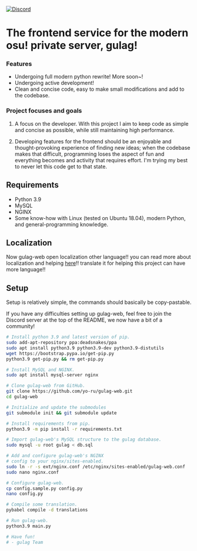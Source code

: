 [![Discord](https://discordapp.com/api/guilds/748687781605408908/widget.png?style=shield)](https://discord.gg/ShEQgUx)

# The frontend service for the modern osu! private server, gulag!

### Features

- Undergoing full modern python rewrite! More soon~!
- Undergoing active development!
- Clean and concise code, easy to make small modifications and add to the codebase.

### Project focuses and goals

1. A focus on the developer. With this project I aim to keep code as simple and concise as
   possible, while still maintaining high performance.

2. Developing features for the frontend should be an enjoyable and thought-provoking
   experience of finding new ideas; when the codebase makes that difficult, programming loses the aspect of fun and everything becomes and activity that requires effort. I'm trying my best to never let this code get to that state.

## Requirements
- Python 3.9
- MySQL
- NGINX
- Some know-how with Linux (tested on Ubuntu 18.04), modern Python, and general-programming
  knowledge.

## Localization

Now gulag-web open localization other language!!
you can read more about localization and helping [here](https://github.com/Varkaria/gulag-translatition)!!
translate it for helping this project can have more language!!

## Setup

Setup is relatively simple, the commands should basically be copy-pastable.

If you have any difficulties setting up gulag-web, feel free to join the 
Discord server at the top of the README, we now have a bit of a community!

```sh
# Install python 3.9 and latest version of pip.
sudo add-apt-repository ppa:deadsnakes/ppa
sudo apt install python3.9 python3.9-dev python3.9-distutils
wget https://bootstrap.pypa.io/get-pip.py
python3.9 get-pip.py && rm get-pip.py

# Install MySQL and NGINX.
sudo apt install mysql-server nginx

# Clone gulag-web from GitHub.
git clone https://github.com/yo-ru/gulag-web.git
cd gulag-web

# Initialize and update the submodules
git submodule init && git submodule update

# Install requirements from pip.
python3.9 -m pip install -r requirements.txt

# Import gulag-web's MySQL structure to the gulag database.
sudo mysql -u root gulag < db.sql

# Add and configure gulag-web's NGINX 
# config to your nginx/sites-enabled.
sudo ln -r -s ext/nginx.conf /etc/nginx/sites-enabled/gulag-web.conf
sudo nano nginx.conf

# Configure gulag-web.
cp config.sample.py config.py
nano config.py

# Compile some translation.
pybabel compile -d translations

# Run gulag-web.
python3.9 main.py

# Have fun!
# - gulag Team
```
